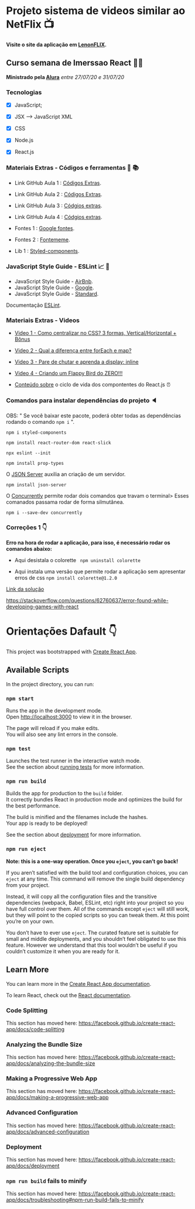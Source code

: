 # Projeto sistema de videos similar ao NetFlix :tv:

**Visite o site da aplicação em [LenonFLIX](https://imerssao-react-js-lenon-dev.vercel.app/).**


## Curso semana de Imerssao React :mega::mega:

**Ministrado pela [Alura](https://www.alura.com.br/)** *entre 27/07/20 e 31/07/20*

### Tecnologias

- [X] JavaScript;
- [X] JSX --> JavaScript XML
- [X] CSS
- [X] Node.js
- [X] React.js


### Materiais Extras - Códigos e  ferramentas :floppy_disk: :books:

- Link GitHub Aula 1 : [Códigos Extras](https://gist.github.com/omariosouto/19dafd5ca155c46b3dcb31df89cfba55).
- Link GitHub Aula 2 : [Códigos Extras](https://gist.github.com/omariosouto/5a3cb806f5be71cfc52909bca0eaa634).
- Link GitHub Aula 3 : [Códgios extras](https://gist.github.com/omariosouto/e04dd020257ff18fdff307ae2b26e00f).
- Link GitHub Aula 4 : [Códgios extras](https://gist.github.com/omariosouto/643616a1f923b3350675b643cccb462a).

- Fontes 1 : [Google fontes](https://fonts.google.com/).
- Fontes 2 : [Fontememe](https://fontmeme.com/netflix-font/).

- Lib 1 : [Styled-components](https://styled-components.com/).


### JavaScript Style Guide - ESLint  :chart_with_upwards_trend: :triangular_ruler:

* JavaScript Style Guide - [AirBnb](https://github.com/airbnb/javascript).
* JavaScript Style Guide - [Google](https://github.com/google/eslint-config-google).
* JavaScript Style Guide - [Standard](https://github.com/standard/standard).

Documentação [ESLint](https://eslint.org/).




### Materiais Extras - Videos

- [Video 1 - Como centralizar no CSS? 3 formas, Vertical/Horizontal + Bônus](https://www.youtube.com/watch?v=Cu-HP-gvggg)
- [Video 2 - Qual a diferença entre forEach e map?](https://www.youtube.com/watch?v=JbzcLKiTThk)
- [Video 3 - Pare de chutar e aprenda a display: inline](https://www.youtube.com/watch?v=5PS6ku8NzIE&list=PLirko8T4cEmx5eBb1-9j6T6Gl4aBtZ_5x)
- [Video 4 - Criando um Flappy Bird do ZERO!!!](https://www.youtube.com/watch?v=jOAU81jdi-c&list=PLTcmLKdIkOWmeNferJ292VYKBXydGeDej)


- [Conteúdo sobre](https://programmingwithmosh.com/javascript/react-lifecycle-methods/) o ciclo de vida dos compontentes do React.js :alarm_clock:





### Comandos para instalar dependências do projeto :speaker:


OBS: " Se você baixar este pacote, poderá obter todas as dependências rodando o comando ``` npm i ``` ".


``` npm i styled-components ```

``` npm install react-router-dom react-slick ```

``` npx eslint --init ```

``` npm install prop-types ```

O [JSON Server](https://github.com/typicode/json-server) auxilia an criação de um servidor.

``` npm install json-server ```

O [Concurrently](https://www.npmjs.com/package/concurrently) permite rodar dois comandos que travam o terminal> Esses comanados passama rodar de forma silmutânea.

``` npm i --save-dev concurrently ```




### Correções 1 :point_down:


**Erro na hora de rodar a aplicação, para isso, é necessário rodar os comandos abaixo:**

* Aqui desistala o colorette
` npm uninstall colorette`

* Aqui instala uma versão que permite rodar a aplicação sem apresentar erros de css
`npm install colorette@1.2.0`

[Link da solução](https://stackoverflow.com/questions/62760637/error-found-while-developing-games-with-react.)

https://stackoverflow.com/questions/62760637/error-found-while-developing-games-with-react






# Orientações Dafault  :point_down:


This project was bootstrapped with [Create React App](https://github.com/facebook/create-react-app).

## Available Scripts

In the project directory, you can run:

### `npm start`

Runs the app in the development mode.<br />
Open [http://localhost:3000](http://localhost:3000) to view it in the browser.

The page will reload if you make edits.<br />
You will also see any lint errors in the console.

### `npm test`

Launches the test runner in the interactive watch mode.<br />
See the section about [running tests](https://facebook.github.io/create-react-app/docs/running-tests) for more information.

### `npm run build`

Builds the app for production to the `build` folder.<br />
It correctly bundles React in production mode and optimizes the build for the best performance.

The build is minified and the filenames include the hashes.<br />
Your app is ready to be deployed!

See the section about [deployment](https://facebook.github.io/create-react-app/docs/deployment) for more information.

### `npm run eject`

**Note: this is a one-way operation. Once you `eject`, you can’t go back!**

If you aren’t satisfied with the build tool and configuration choices, you can `eject` at any time. This command will remove the single build dependency from your project.

Instead, it will copy all the configuration files and the transitive dependencies (webpack, Babel, ESLint, etc) right into your project so you have full control over them. All of the commands except `eject` will still work, but they will point to the copied scripts so you can tweak them. At this point you’re on your own.

You don’t have to ever use `eject`. The curated feature set is suitable for small and middle deployments, and you shouldn’t feel obligated to use this feature. However we understand that this tool wouldn’t be useful if you couldn’t customize it when you are ready for it.

## Learn More

You can learn more in the [Create React App documentation](https://facebook.github.io/create-react-app/docs/getting-started).

To learn React, check out the [React documentation](https://reactjs.org/).

### Code Splitting

This section has moved here: https://facebook.github.io/create-react-app/docs/code-splitting

### Analyzing the Bundle Size

This section has moved here: https://facebook.github.io/create-react-app/docs/analyzing-the-bundle-size

### Making a Progressive Web App

This section has moved here: https://facebook.github.io/create-react-app/docs/making-a-progressive-web-app

### Advanced Configuration

This section has moved here: https://facebook.github.io/create-react-app/docs/advanced-configuration

### Deployment

This section has moved here: https://facebook.github.io/create-react-app/docs/deployment

### `npm run build` fails to minify

This section has moved here: https://facebook.github.io/create-react-app/docs/troubleshooting#npm-run-build-fails-to-minify

